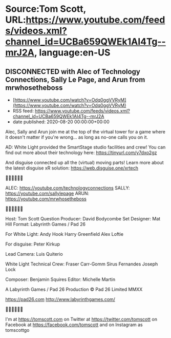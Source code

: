 # Source:Tom Scott, URL:https://www.youtube.com/feeds/videos.xml?channel_id=UCBa659QWEk1AI4Tg--mrJ2A, language:en-US

## DISCONNECTED with Alec of Technology Connections, Sally Le Page, and Arun from mrwhosetheboss
 - [https://www.youtube.com/watch?v=Odq0ggVVRyM](https://www.youtube.com/watch?v=Odq0ggVVRyM)
 - RSS feed: https://www.youtube.com/feeds/videos.xml?channel_id=UCBa659QWEk1AI4Tg--mrJ2A
 - date published: 2020-08-20 00:00:00+00:00

Alec, Sally and Arun join me at the top of the virtual tower for a game where it doesn't matter if you're wrong... as long as no-one calls you on it.

AD: White Light provided the SmartStage studio facilities and crew! You can find out more about their technology here: https://tinyurl.com/y7dxo2gz

And disguise connected up all the (virtual) moving parts! Learn more about the latest disguise xR solution: https://web.disguise.one/xrtech

📶📶📶📶📶📶

ALEC: https://youtube.com/technologyconnections
SALLY: https://youtube.com/sallylepage
ARUN: https://youtube.com/mrwhosetheboss

📶📶📶📶📶📶

Host: Tom Scott
Question Producer: David Bodycombe
Set Designer: Mat Hill
Format: Labyrinth Games / Pad 26

For White Light:
Andy Hook
Harry Greenfield
Alex Loftie

For disguise:
Peter Kirkup

Lead Camera: Luis Quiterio

White Light Technical Crew:
Fraser Carr-Gomm
Sirus Fernandes
Joseph Lock

Composer: Benjamin Squires
Editor: Michelle Martin

A Labyrinth Games / Pad 26 Production
© Pad 26 Limited MMXX

https://pad26.com
http://www.labyrinthgames.com/

📶📶📶📶📶📶

I'm at https://tomscott.com
on Twitter at https://twitter.com/tomscott
on Facebook at https://facebook.com/tomscott
and on Instagram as tomscottgo

